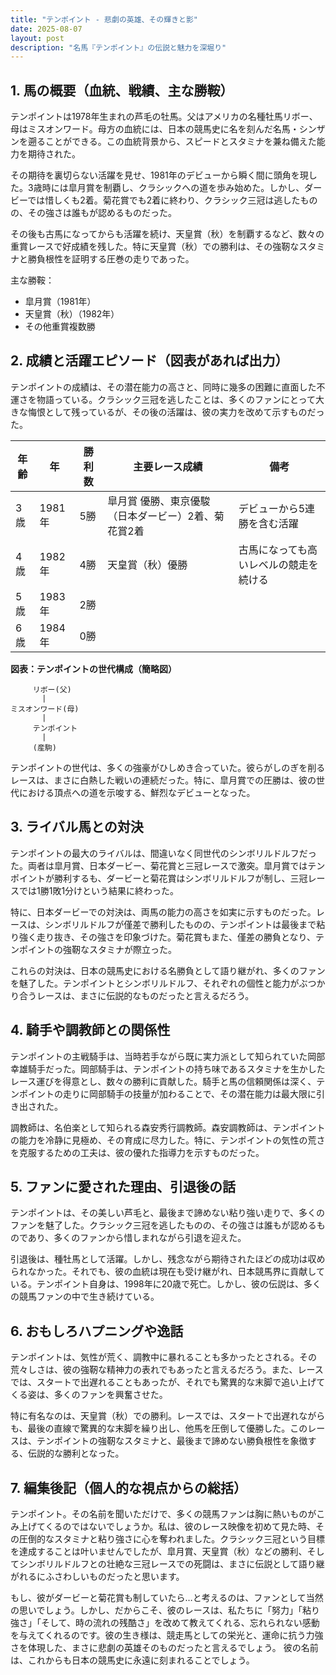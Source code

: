 ```yaml
---
title: "テンポイント - 悲劇の英雄、その輝きと影"
date: 2025-08-07
layout: post
description: "名馬『テンポイント』の伝説と魅力を深堀り"
---
```


## 1. 馬の概要（血統、戦績、主な勝鞍）

テンポイントは1978年生まれの芦毛の牡馬。父はアメリカの名種牡馬リボー、母はミスオンワード。母方の血統には、日本の競馬史に名を刻んだ名馬・シンザンを遡ることができる。この血統背景から、スピードとスタミナを兼ね備えた能力を期待された。

その期待を裏切らない活躍を見せ、1981年のデビューから瞬く間に頭角を現した。3歳時には皐月賞を制覇し、クラシックへの道を歩み始めた。しかし、ダービーでは惜しくも2着。菊花賞でも2着に終わり、クラシック三冠は逃したものの、その強さは誰もが認めるものだった。

その後も古馬になってからも活躍を続け、天皇賞（秋）を制覇するなど、数々の重賞レースで好成績を残した。特に天皇賞（秋）での勝利は、その強靭なスタミナと勝負根性を証明する圧巻の走りであった。

主な勝鞍：

* 皐月賞（1981年）
* 天皇賞（秋）（1982年）
* その他重賞複数勝


## 2. 成績と活躍エピソード（図表があれば出力）

テンポイントの成績は、その潜在能力の高さと、同時に幾多の困難に直面した不運さを物語っている。クラシック三冠を逃したことは、多くのファンにとって大きな悔恨として残っているが、その後の活躍は、彼の実力を改めて示すものだった。

| 年齢 | 年 | 勝利数 | 主要レース成績 | 備考 |
|---|---|---|---|---|
| 3歳 | 1981年 | 5勝 | 皐月賞 優勝、東京優駿（日本ダービー）2着、菊花賞2着 | デビューから5連勝を含む活躍 |
| 4歳 | 1982年 | 4勝 | 天皇賞（秋）優勝 | 古馬になっても高いレベルの競走を続ける |
| 5歳 | 1983年 | 2勝 |  |  |
| 6歳 | 1984年 | 0勝 |  |  |


**図表：テンポイントの世代構成（簡略図）**

```
     リボー(父)
       |
ミスオンワード(母)
       |
     テンポイント
       |
     (産駒)
```


テンポイントの世代は、多くの強豪がひしめき合っていた。彼らがしのぎを削るレースは、まさに白熱した戦いの連続だった。特に、皐月賞での圧勝は、彼の世代における頂点への道を示唆する、鮮烈なデビューとなった。


## 3. ライバル馬との対決

テンポイントの最大のライバルは、間違いなく同世代のシンボリルドルフだった。両者は皐月賞、日本ダービー、菊花賞と三冠レースで激突。皐月賞ではテンポイントが勝利するも、ダービーと菊花賞はシンボリルドルフが制し、三冠レースでは1勝1敗1分けという結果に終わった。

特に、日本ダービーでの対決は、両馬の能力の高さを如実に示すものだった。レースは、シンボリルドルフが僅差で勝利したものの、テンポイントは最後まで粘り強く走り抜き、その強さを印象づけた。菊花賞もまた、僅差の勝負となり、テンポイントの強靭なスタミナが際立った。

これらの対決は、日本の競馬史における名勝負として語り継がれ、多くのファンを魅了した。テンポイントとシンボリルドルフ、それぞれの個性と能力がぶつかり合うレースは、まさに伝説的なものだったと言えるだろう。


## 4. 騎手や調教師との関係性

テンポイントの主戦騎手は、当時若手ながら既に実力派として知られていた岡部幸雄騎手だった。岡部騎手は、テンポイントの持ち味であるスタミナを生かしたレース運びを得意とし、数々の勝利に貢献した。騎手と馬の信頼関係は深く、テンポイントの走りに岡部騎手の技量が加わることで、その潜在能力は最大限に引き出された。

調教師は、名伯楽として知られる森安秀行調教師。森安調教師は、テンポイントの能力を冷静に見極め、その育成に尽力した。特に、テンポイントの気性の荒さを克服するための工夫は、彼の優れた指導力を示すものだった。


## 5. ファンに愛された理由、引退後の話

テンポイントは、その美しい芦毛と、最後まで諦めない粘り強い走りで、多くのファンを魅了した。クラシック三冠を逃したものの、その強さは誰もが認めるものであり、多くのファンから惜しまれながら引退を迎えた。

引退後は、種牡馬として活躍。しかし、残念ながら期待されたほどの成功は収められなかった。それでも、彼の血統は現在も受け継がれ、日本競馬界に貢献している。テンポイント自身は、1998年に20歳で死亡。しかし、彼の伝説は、多くの競馬ファンの中で生き続けている。


## 6. おもしろハプニングや逸話

テンポイントは、気性が荒く、調教中に暴れることも多かったとされる。その荒々しさは、彼の強靭な精神力の表れでもあったと言えるだろう。また、レースでは、スタートで出遅れることもあったが、それでも驚異的な末脚で追い上げてくる姿は、多くのファンを興奮させた。

特に有名なのは、天皇賞（秋）での勝利。レースでは、スタートで出遅れながらも、最後の直線で驚異的な末脚を繰り出し、他馬を圧倒して優勝した。このレースは、テンポイントの強靭なスタミナと、最後まで諦めない勝負根性を象徴する、伝説的な勝利となった。


## 7. 編集後記（個人的な視点からの総括）

テンポイント。その名前を聞いただけで、多くの競馬ファンは胸に熱いものがこみ上げてくるのではないでしょうか。私は、彼のレース映像を初めて見た時、その圧倒的なスタミナと粘り強さに心を奪われました。クラシック三冠という目標を達成することは叶いませんでしたが、皐月賞、天皇賞（秋）などの勝利、そしてシンボリルドルフとの壮絶な三冠レースでの死闘は、まさに伝説として語り継がれるにふさわしいものだったと思います。

もし、彼がダービーと菊花賞も制していたら…と考えるのは、ファンとして当然の思いでしょう。しかし、だからこそ、彼のレースは、私たちに「努力」「粘り強さ」「そして、時の流れの残酷さ」を改めて教えてくれる、忘れられない感動を与えてくれるのです。彼の生き様は、競走馬としての栄光と、運命に抗う力強さを体現した、まさに悲劇の英雄そのものだったと言えるでしょう。  彼の名前は、これからも日本の競馬史に永遠に刻まれることでしょう。
